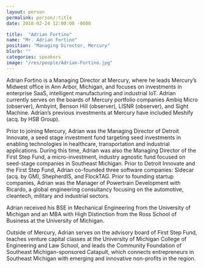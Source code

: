 ```yaml
---
layout: person
permalink: person/:title
date: 2018-02-24 12:00:00 -0600

title:  "Adrian Fortino"
name: "Mr. Adrian Fortino"
position: "Managing Director, Mercury"
blurb: ""
categories: speakers
image: "/res/people/Adrian-Fortino.jpg"
---
```


Adrian Fortino is a Managing Director at Mercury, where he leads Mercury’s Midwest office in Ann Arbor, Michigan, and focuses on investments in enterprise SaaS, intelligent manufacturing and industrial IoT. Adrian currently serves on the boards of Mercury portfolio companies Ambiq Micro (observer), Ambyint, Benson Hill (observer), LISNR (observer), and Sight Machine. Adrian’s previous investments at Mercury have included Meshify (acq. by HSB Group).

Prior to joining Mercury, Adrian was the Managing Director of Detroit Innovate, a seed stage investment fund targeting seed investments in enabling technologies in healthcare, transportation and industrial applications. During this time, Adrian was also the Managing Director of the First Step Fund, a micro-investment, industry agnostic fund focused on seed-stage companies in Southeast Michigan. Prior to Detroit Innovate and the First Step Fund, Adrian co-founded three software companies: Sidecar (acq. by GM), ShepherdIS, and FlockTAG. Prior to founding startup companies, Adrian was the Manager of Powertrain Development with Ricardo, a global engineering consultancy focusing on the automotive, cleantech, military and industrial sectors.

Adrian received his BSE in Mechanical Engineering from the University of Michigan and an MBA with High Distinction from the Ross School of Business at the University of Michigan.

Outside of Mercury, Adrian serves on the advisory board of First Step Fund, teaches venture capital classes at the University of Michigan College of Engineering and Law School, and leads the Community Foundation of Southeast Michigan-sponsored Catapult, which connects entrepreneurs in Southeast Michigan with emerging and innovative non-profits in the region.